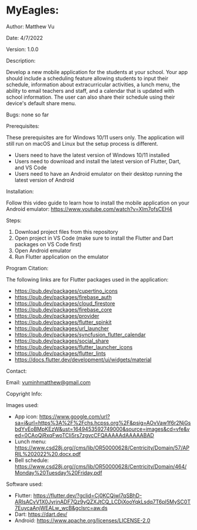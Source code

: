 # MyEagles:
Author: Matthew Vu

Date: 4/7/2022

Version: 1.0.0

Description:

Develop a new mobile application for the students at your school. Your app should include a scheduling feature allowing students to input their schedule, information about extracurricular activities, a lunch menu, the ability to email teachers and staff, and a calendar that is updated with school information. The user can also share their schedule using their device's default share menu.

Bugs: none so far

Prerequisites:

These prerequisites are for Windows 10/11 users only. The application will still run on macOS and Linux
but the setup process is different.

* Users need to have the latest version of Windows 10/11 installed
* Users need to download and install the latest version of Flutter, Dart, and VS Code
* Users need to have an Android emulator on their desktop running the latest version of Android

Installation:

Follow this video guide to learn how to install the mobile application on your Android emulator: https://www.youtube.com/watch?v=XIm7ofsCEH4

Steps:
  1. Download project files from this repository
  2. Open project in VS Code (make sure to install the Flutter and Dart packages on VS Code first)
  3. Open Android emulator
  4. Run Flutter application on the emulator

Program Citation:

The following links are for Flutter packages used in the application:

- https://pub.dev/packages/cupertino_icons
- https://pub.dev/packages/firebase_auth
- https://pub.dev/packages/cloud_firestore
- https://pub.dev/packages/firebase_core
- https://pub.dev/packages/provider
- https://pub.dev/packages/flutter_spinkit
- https://pub.dev/packages/url_launcher
- https://pub.dev/packages/syncfusion_flutter_calendar
- https://pub.dev/packages/social_share
- https://pub.dev/packages/flutter_launcher_icons
- https://pub.dev/packages/flutter_lints
- https://docs.flutter.dev/development/ui/widgets/material

Contact:

Email: vuminhmatthew@gmail.com

Copyright Info:

Images used:

- App icon: https://www.google.com/url?sa=i&url=https%3A%2F%2Fchs.hcpss.org%2F&psig=AOvVaw1f6r2NjGsbdYvEoBMpKEzW&ust=1649453592749000&source=images&cd=vfe&ved=0CAoQjRxqFwoTCIi5rs7zgvcCFQAAAAAdAAAAABAD
- Lunch menu: https://www.csd28j.org//cms/lib/OR50000628/Centricity/Domain/57/APRIL%202022%20.docx.pdf
- Bell schedule: https://www.csd28j.org//cms/lib/OR50000628/Centricity/Domain/464/Monday%20Tuesday%20Friday.pdf

Software used:

- Flutter: https://flutter.dev/?gclid=Cj0KCQjwl7qSBhD-ARIsACvV1X0JyrjnADF7Qz9yQZXJtCQ_LCDjXooYqkLsdq7T6pl5MySC0T7EuycaAnjWEALw_wcB&gclsrc=aw.ds
- Dart: https://dart.dev/
- Android: https://www.apache.org/licenses/LICENSE-2.0

